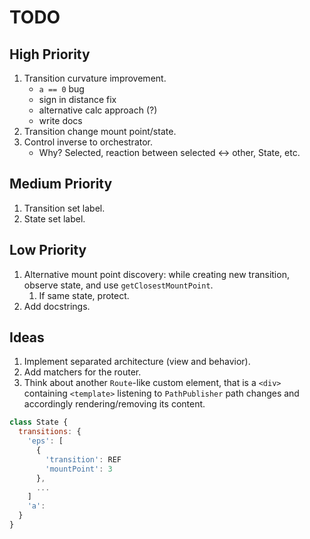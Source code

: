 # TODO

## High Priority

1. Transition curvature improvement.
    - `a == 0` bug
    - sign in distance fix
    - alternative calc approach (?)
    - write docs
1. Transition change mount point/state.
1. Control inverse to orchestrator.
    - Why? Selected, reaction between selected <-> other, State, etc.

## Medium Priority

1. Transition set label.
1. State set label.

## Low Priority

1. Alternative mount point discovery: while creating new transition, observe state, and use `getClosestMountPoint`.
   1. If same state, protect.
1. Add docstrings.

## Ideas

1. Implement separated architecture (view and behavior).
1. Add matchers for the router.
1. Think about another `Route`-like custom element, that is a `<div>` containing `<template>` listening to `PathPublisher` path changes and accordingly rendering/removing its content.

```js
class State {
  transitions: {
    'eps': [
      {
        'transition': REF
        'mountPoint': 3
      },
      ...
    ]
    'a':
  }
}
```
